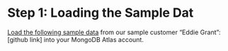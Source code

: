 # Step 1: Loading the Sample Dat 

[Load the following sample data](https://www.mongodb.com/docs/guides/atlas/sample-data/) from our sample customer “Eddie Grant”: [github link]  into your MongoDB Atlas account.  


